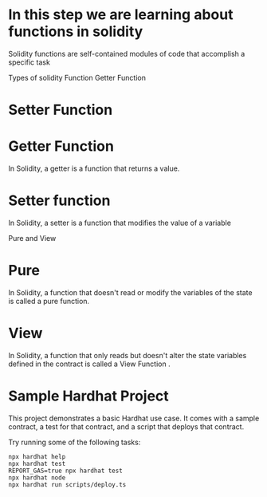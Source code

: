 # In this step we are learning about functions in solidity
Solidity functions are self-contained modules of code that accomplish a specific task

Types of solidity Function
Getter Function
# Setter Function

# Getter Function 
In Solidity, a getter is a function that returns a value.

# Setter function

 In Solidity, a setter is a function that modifies the value of a variable

Pure and View

# Pure
In Solidity, a function that doesn't read or modify the variables of the state is called a pure function.

# View
In Solidity, a function that only reads but doesn't alter the state variables defined in the contract is called a View Function .


# Sample Hardhat Project

This project demonstrates a basic Hardhat use case. It comes with a sample contract, a test for that contract, and a script that deploys that contract.

Try running some of the following tasks:

```shell
npx hardhat help
npx hardhat test
REPORT_GAS=true npx hardhat test
npx hardhat node
npx hardhat run scripts/deploy.ts
```

